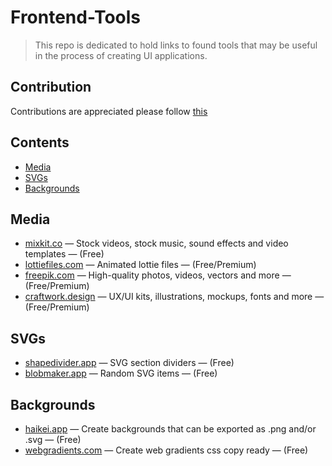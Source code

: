 # Frontend-Tools
> This repo is dedicated to hold links to found tools that may be useful in the process of creating UI applications. 

## Contribution
Contributions are appreciated please follow [this](https://github.com/AhmedHamedd2017/Frontend-Tools/blob/main/contribute.md)

## Contents
- [Media](https://github.com/AhmedHamedd2017/Frontend-Tools/edit/main/README.md#media)
- [SVGs](https://github.com/AhmedHamedd2017/Frontend-Tools/edit/main/README.md#svgs)
- [Backgrounds](https://github.com/AhmedHamedd2017/Frontend-Tools/edit/main/README.md#backgrounds)

## Media
- [mixkit.co](https://mixkit.co/) — Stock videos, stock music, sound effects and video templates — (Free)
- [lottiefiles.com](https://lottiefiles.com/) — Animated lottie files — (Free/Premium)
- [freepik.com](https://www.freepik.com/) — High-quality photos, videos, vectors and more — (Free/Premium)
- [craftwork.design](https://craftwork.design/) — UX/UI kits, illustrations, mockups, fonts and more — (Free/Premium)

## SVGs
- [shapedivider.app](https://www.shapedivider.app/) — SVG section dividers — (Free)
- [blobmaker.app](https://www.blobmaker.app/) — Random SVG items — (Free)

## Backgrounds
- [haikei.app](https://haikei.app/) — Create backgrounds that can be exported as .png and/or .svg — (Free)
- [webgradients.com](https://webgradients.com/) — Create web gradients css copy ready — (Free) 
